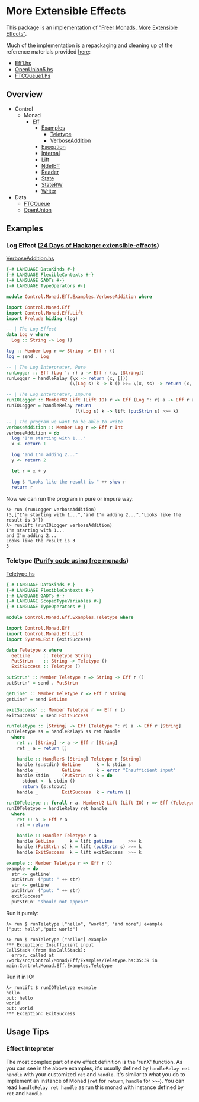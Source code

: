 # More Extensible Effects

This package is an implementation of ["Freer Monads, More Extensible Effects"](http://okmij.org/ftp/Haskell/extensible/more.pdf).

Much of the implementation is a repackaging and cleaning up of the reference materials provided [here](http://okmij.org/ftp/Haskell/extensible/):

- [Eff1.hs](http://okmij.org/ftp/Haskell/extensible/Eff1.hs)
- [OpenUnion5.hs](http://okmij.org/ftp/Haskell/extensible/OpenUnion5.hs)
- [FTCQueue1.hs](http://okmij.org/ftp/Haskell/extensible/FTCQueue1.hs)

## Overview

- Control
  - Monad
    - [Eff](src/Control/Monad/Eff.hs)
      - [Examples](src/Control/Monad/Eff/Examples.hs)
        - [Teletype](src/Control/Monad/Eff/Examples/Teletype.hs)
        - [VerboseAddition](src/Control/Monad/Eff/Examples/VerboseAddition.hs)
      - [Exception](src/Control/Monad/Eff/Exception.hs)
      - [Internal](src/Control/Monad/Eff/Internal.hs)
      - [Lift](src/Control/Monad/Eff/Lift.hs)
      - [NdetEff](src/Control/Monad/Eff/NdetEff.hs)
      - [Reader](src/Control/Monad/Eff/Reader.hs)
      - [State](src/Control/Monad/Eff/State.hs)
      - [StateRW](src/Control/Monad/Eff/StateRW.hs)
      - [Writer](src/Control/Monad/Eff/Writer.hs)
- Data
  - [FTCQueue](src/Data/FTCQueue.hs)
  - [OpenUnion](src/Data/OpenUnion.hs)

## Examples

### Log Effect ([24 Days of Hackage: extensible-effects](https://ocharles.org.uk/blog/posts/2013-12-04-24-days-of-hackage-extensible-effects.html))

[VerboseAddition.hs](src/Control/Monad/Eff/Examples/VerboseAddition.hs)

```haskell
{-# LANGUAGE DataKinds #-}
{-# LANGUAGE FlexibleContexts #-}
{-# LANGUAGE GADTs #-}
{-# LANGUAGE TypeOperators #-}

module Control.Monad.Eff.Examples.VerboseAddition where

import Control.Monad.Eff
import Control.Monad.Eff.Lift
import Prelude hiding (log)

-- | The Log Effect
data Log v where
  Log :: String -> Log ()

log :: Member Log r => String -> Eff r ()
log = send . Log

-- | The Log Interpreter, Pure
runLogger :: Eff (Log ': r) a -> Eff r (a, [String])
runLogger = handleRelay (\x -> return (x, []))
                        (\(Log s) k -> k () >>= \(x, ss) -> return (x, s:ss))

-- | The Log Interpreter, Impure
runIOLogger :: MemberU2 Lift (Lift IO) r => Eff (Log ': r) a -> Eff r a
runIOLogger = handleRelay return
                          (\(Log s) k -> lift (putStrLn s) >>= k)

-- | The program we want to be able to write
verboseAddition :: Member Log r => Eff r Int
verboseAddition = do
  log "I'm starting with 1..."
  x <- return 1

  log "and I'm adding 2..."
  y <- return 2

  let r = x + y

  log $ "Looks like the result is " ++ show r
  return r
```
Now we can run the program in pure or impure way:

```
λ> run (runLogger verboseAddition)
(3,["I'm starting with 1...","and I'm adding 2...","Looks like the result is 3"])
λ> runLift (runIOLogger verboseAddition)
I'm starting with 1...
and I'm adding 2...
Looks like the result is 3
3
```

### Teletype ([Purify code using free monads](http://www.haskellforall.com/2012/07/purify-code-using-free-monads.html))

[Teletype.hs](src/Control/Monad/Eff/Examples/Teletype.hs)

```haskell
{-# LANGUAGE DataKinds #-}
{-# LANGUAGE FlexibleContexts #-}
{-# LANGUAGE GADTs #-}
{-# LANGUAGE ScopedTypeVariables #-}
{-# LANGUAGE TypeOperators #-}

module Control.Monad.Eff.Examples.Teletype where

import Control.Monad.Eff
import Control.Monad.Eff.Lift
import System.Exit (exitSuccess)

data Teletype x where
  GetLine     :: Teletype String
  PutStrLn    :: String -> Teletype ()
  ExitSuccess :: Teletype ()

putStrLn' :: Member Teletype r => String -> Eff r ()
putStrLn' = send . PutStrLn

getLine' :: Member Teletype r => Eff r String
getLine' = send GetLine

exitSuccess' :: Member Teletype r => Eff r ()
exitSuccess' = send ExitSuccess

runTeletype :: [String] -> Eff (Teletype ': r) a -> Eff r [String]
runTeletype ss = handleRelayS ss ret handle
  where
    ret :: [String] -> a -> Eff r [String]
    ret _ a = return []

    handle :: HandlerS [String] Teletype r [String]
    handle (s:stdin) GetLine      k = k stdin s
    handle _         GetLine      k = error "Insufficient input"
    handle stdin     (PutStrLn s) k = do
      stdout <- k stdin ()
      return (s:stdout)
    handle _         ExitSuccess  k = return []

runIOTeletype :: forall r a. MemberU2 Lift (Lift IO) r => Eff (Teletype ': r) a -> Eff r a
runIOTeletype = handleRelay ret handle
  where
    ret :: a -> Eff r a
    ret = return

    handle :: Handler Teletype r a
    handle GetLine      k = lift getLine      >>= k
    handle (PutStrLn s) k = lift (putStrLn s) >>= k
    handle ExitSuccess  k = lift exitSuccess  >>= k

example :: Member Teletype r => Eff r ()
example = do
  str <- getLine'
  putStrLn' ("put: " ++ str)
  str <- getLine'
  putStrLn' ("put: " ++ str)
  exitSuccess'
  putStrLn' "should not appear"
```

Run it purely:

```
λ> run $ runTeletype ["hello", "world", "and more"] example
["put: hello","put: world"]

λ> run $ runTeletype ["hello"] example
*** Exception: Insufficient input
CallStack (from HasCallStack):
  error, called at /work/src/Control/Monad/Eff/Examples/Teletype.hs:35:39 in main:Control.Monad.Eff.Examples.Teletype
```

Run it in IO:

```
λ> runLift $ runIOTeletype example
hello
put: hello
world
put: world
*** Exception: ExitSuccess
```

## Usage Tips

### Effect Intepreter

The most complex part of new effect definition is the 'runX' function. As you can see in the above examples, it's usually defined by `handleRelay ret handle` with your customized `ret` and `handle`. It's similar to what you do to implement an instance of Monad (`ret` for `return`, `handle` for `>>=`). You can read `handleRelay ret handle` as run this monad with instance defined by `ret` and `handle`.


